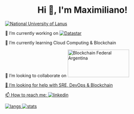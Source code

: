 <h1 align="center">Hi 👋, I'm Maximiliano!</h1>

[![National University of Lanus](http://www.unla.edu.ar/images/logo_web.jpg)](http://www.unla.edu.ar)

🔭 I’m currently working on [![Datastar](http://www.datastar.com.ar/wp-content/themes/datastar/images/logo.png)](http://www.datastar.com.ar)

🌱 I’m currently learning Cloud Computing & Blockchain

👯 I’m looking to collaborate on <a href="https://bfa.ar/" target="_blank" alt="Blockchain Federal Argentina"><img src="https://bfa.ar/themes/bfa/logo.svg?style=for-the-badge" alt="Blockchain Federal Argentina" width="200" height="90"> 

🤔 I’m looking for help with SRE, DevOps & Blockchain 

📫 How to reach me:  <a href="https://www.linkedin.com/in/maximiliano-gregorio-pizarro-consultor-it"><img src="https://img.shields.io/badge/LinkedIn-0077B5?style=for-the-badge&logo=linkedin&logoColor=white" alt="linkedin">

<p>
  <img src="https://github-readme-stats.vercel.app/api/top-langs/?username=maximilianoPizarro&theme=dark&count_private=true&show_icons=true" alt="langs">
  <img src="https://github-readme-stats.vercel.app/api?username=maximilianoPizarro&show_icons=true&theme=dark&count_private=true&show_icons=true" alt="stats">
</p>

